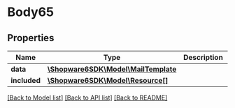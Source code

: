 # Body65

## Properties
Name | Type | Description | Notes
------------ | ------------- | ------------- | -------------
**data** | [**\Shopware6SDK\Model\MailTemplate**](MailTemplate.md) |  | [optional] 
**included** | [**\Shopware6SDK\Model\Resource[]**](Resource.md) |  | [optional] 

[[Back to Model list]](../../README.md#documentation-for-models) [[Back to API list]](../../README.md#documentation-for-api-endpoints) [[Back to README]](../../README.md)

